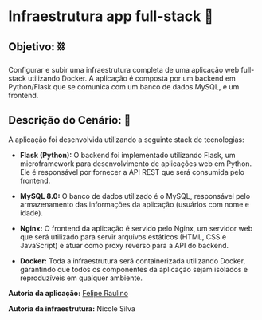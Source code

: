 # Infraestrutura app full-stack 🚀

## Objetivo: ⛓️
Configurar e subir uma infraestrutura completa de uma aplicação web full-stack utilizando Docker. A aplicação é composta por um backend em Python/Flask que se comunica com um banco de dados MySQL, e um frontend.

## Descrição do Cenário: 🐙

A aplicação foi desenvolvida utilizando a seguinte stack de tecnologias:

- **Flask (Python):** O backend foi implementado utilizando Flask, um microframework para desenvolvimento de aplicações web em Python. Ele é responsável por fornecer a API REST que será consumida pelo frontend.

- **MySQL 8.0:** O banco de dados utilizado é o MySQL, responsável pelo armazenamento das informações da aplicação (usuários com nome e idade).

- **Nginx:** O frontend da aplicação é servido pelo Nginx, um servidor web que será utilizado para servir arquivos estáticos (HTML, CSS e JavaScript) e atuar como proxy reverso para a API do backend.

- **Docker:** Toda a infraestrutura será containerizada utilizando Docker, garantindo que todos os componentes da aplicação sejam isolados e reproduzíveis em qualquer ambiente.


**Autoria da aplicação:** [Felipe Raulino](https://www.linkedin.com/in/filipe-raulino-5523aa4b/) 

**Autoria da infraestrutura:** Nicole Silva

